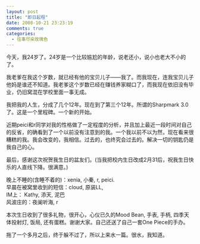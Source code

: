 ```yaml
---
layout: post
title: "即日起程"
date: 2008-10-21 23:23:19
comments: true
categories:
  - 往事尽染玫瑰色
---
```

今天，我24岁了。24岁是一个比较尴尬的年龄，说老还小，说小也老大不小的了。

我老爹在我这个岁数，就已经有他的宝贝儿子——我了。而我现在，连我宝贝儿子他妈是谁还不知道。我老爹这个岁数已经在赚钱养家糊口了，而我现在依旧没有毕业，仍旧窝混在学校里面一事无成。

我把我的人生，分成了几个12年。现在到了第三个12年。所谓的Sharpmark 3.0了。这是一个里程碑。一个新的开始。

近期peici和r同学对我的性格做了一定程度的分析，并且加上最近一段时间对自己的反省，的确看到了一个以前没有注意到的我。一个我以前不以为然，现在看来很糟糕的我。我会改变的，我相信。过去的，也终究会过去的。解决一切的钥匙仍是我自己的心。

最后，感谢这次祝贺我生日的盆友们。(当我把校内生日改成2月31后，祝我生日快乐的人直线下降。很满意。)

晚上不睡的(含睡不着的)：xenia, 小秦, r, peici.  
早晨在被窝里收到的短信：cloud, 原装LL,  
IM上： Kathy, 添天, 泥巴  
风波庄的：夜阑听海, r

本次生日收到了很多礼物，很开心，心仪已久的Mood Bean, 手表, 手柄, 四季天体投射灯, 饭局, 还有蛋糕。谢谢大家。自己还送了自己一套One Piece的手办。

拖了一个多月之后，终于躲不过了，所以上来水一篇。很水，我知道。